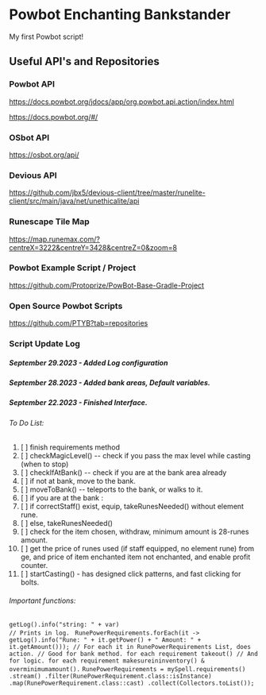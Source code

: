 # Powbot Enchanting Bankstander
My first Powbot script!

## Useful API's and Repositories

### Powbot API
https://docs.powbot.org/jdocs/app/org.powbot.api.action/index.html

https://docs.powbot.org/#/

### OSbot API   
https://osbot.org/api/

### Devious API
https://github.com/jbx5/devious-client/tree/master/runelite-client/src/main/java/net/unethicalite/api

### Runescape Tile Map
https://map.runemax.com/?centreX=3222&centreY=3428&centreZ=0&zoom=8

### Powbot Example Script / Project
https://github.com/Protoprize/PowBot-Base-Gradle-Project

### Open Source Powbot Scripts
https://github.com/PTYB?tab=repositories


### Script Update Log
##### September 29.2023 - Added Log configuration
##### September 28.2023 - Added bank areas, Default variables.
##### September 22.2023 - Finished Interface.


###### To Do List:
1. [ ] finish requirements method
2. [ ] checkMagicLevel() -- check if you pass the max level while casting (when to stop)
3. [ ] checkIfAtBank() -- check if you are at the bank area already
4. [ ] if not at bank, move to the bank.
5. [ ] moveToBank() -- teleports to the bank, or walks to it.
6. [ ] if you are at the bank :
7. [ ] if correctStaff() exist, equip, takeRunesNeeded() without element rune.
8. [ ] else, takeRunesNeeded()
9. [ ] check for the item chosen, withdraw, minimum amount is 28-runes amount.
10. [ ] get the price of runes used (if staff equipped, no element rune) from ge, and price of item enchanted item not enchanted, and enable profit counter.
11. [ ] startCasting() - has designed click patterns, and fast clicking for bolts.


###### Important functions:
`getLog().info("string: " + var)                                                                              // Prints in log.
`
`RunePowerRequirements.forEach(it -> getLog().info("Rune: " + it.getPower() + " Amount: " + it.getAmount())); // For each it in RunePowerRequirements List, does action.
                                                                                                             // Good for bank method. for each requirement takeout()
                                                                                                             // And for logic. for each requirement makesureininventory() & overminimumamount().`
`RunePowerRequirements = mySpell.requirements()
        .stream()
        .filter(RunePowerRequirement.class::isInstance)
        .map(RunePowerRequirement.class::cast)
        .collect(Collectors.toList());
`